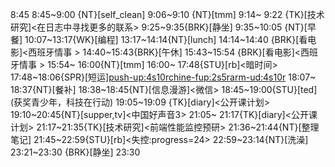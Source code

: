
8:45
8:45~9:00 {NT}[self_clean]
9:06~9:10 {NT}[tmm]
9:14~ 9:22 {TK}[技术研究]<在日志中寻找更多的联系>
9:25~9:35{BRK}[静坐]
9:35~10:05 {NT}[早餐]
10:07~13:17{WK}[编程]<life-time-tracker>
13:17~14:14{NT}[lunch]
14:14~14:40 {BRK}[看电影]<西班牙情事 >
14:40~15:43{BRK}[午休]
15:43~15:54 {BRK}[看电影]<西班牙情事 >
15:54~ 16:00{NT}[tmm]
16:00~ 17:48{STU}[rb]<暗时间>
17:48~18:06{SPR}[短运]<push-up:4s10r><chine-fup:2s5r><arm-ud:4s10r>
18:07~ 18:37{NT}[餐补]
18:38~18:45{NT}[信息漫游]<微信>
18:45~19:00{STU}[ted]<OTD>(获奖青少年，科技在行动)
19:05~19:09 {TK}[diary]<公开课计划>
19:10~20:45{NT}[supper,tv]<中国好声音3>
21:05~ 21:17{TK}[diary]<公开课计划>
21:17~21:35{TK}[技术研究]<前端性能监控预研>
21:36~21:44{NT}[整理笔记]
21:45~22:59{STU}[rb]<失控:progress=24>
22:59~23:14{NT}[洗澡]
23:21~23:30 {BRK}[静坐]
23:30


